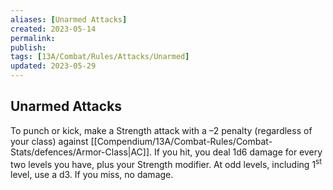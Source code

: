```yaml
---
aliases: [Unarmed Attacks]
created: 2023-05-14
permalink: 
publish: 
tags: [13A/Combat/Rules/Attacks/Unarmed]
updated: 2023-05-29
---
```


## Unarmed Attacks

To punch or kick, make a Strength attack with a –2 penalty (regardless of your class) against [[Compendium/13A/Combat-Rules/Combat-Stats/defences/Armor-Class|AC]]. If you hit, you deal 1d6 damage for every two levels you have, plus your Strength modifier. At odd levels, including 1<sup>st</sup> level, use a d3. If you miss, no damage.
